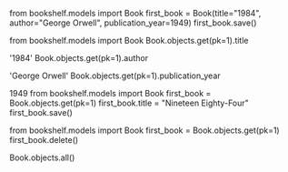from bookshelf.models import Book first_book = Book(title="1984", author="George Orwell", publication_year=1949) first_book.save()

from bookshelf.models import Book Book.objects.get(pk=1).title

'1984'
Book.objects.get(pk=1).author

'George Orwell'
Book.objects.get(pk=1).publication_year

1949
from bookshelf.models import Book first_book = Book.objects.get(pk=1) first_book.title = "Nineteen Eighty-Four" first_book.save()

from bookshelf.models import Book first_book = Book.objects.get(pk=1) first_book.delete()

Book.objects.all()
